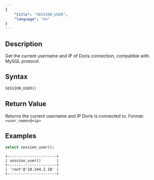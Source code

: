 ```yaml
---
{
    "title": "SESSION_USER",
    "language": "en"
}
---
```


## Description

Get the current username and IP of Doris connection, compatible with MySQL protocol.

## Syntax

```sql
SESSION_USER()
```

## Return Value

Returns the current username and IP Doris is connected to.
Format:`<user_name>@<ip>`

## Examples

```sql
select session_user();
```

```text
+----------------------+
| session_user()       |
+----------------------+
| 'root'@'10.244.2.10' |
+----------------------+
```
